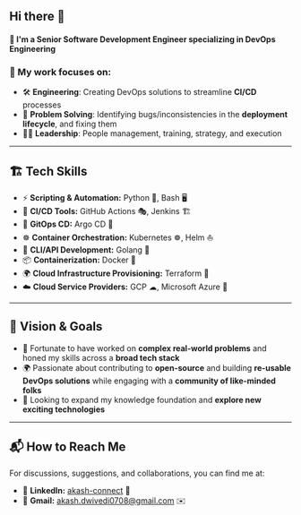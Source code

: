 ## Hi there 👋

#### 🚀 I'm a **Senior Software Development Engineer** specializing in **DevOps Engineering**

### 🔹 My work focuses on:
- 🛠️ **Engineering**: Creating DevOps solutions to streamline **CI/CD** processes
- 🧩 **Problem Solving**: Identifying bugs/inconsistencies in the **deployment lifecycle**, and fixing them
- 👨‍💼 **Leadership**: People management, training, strategy, and execution

---

## 🏗 **Tech Skills**

- ⚡ **Scripting & Automation:** Python 🐍, Bash 🖥️
- 🚀 **CI/CD Tools:** GitHub Actions 🎭, Jenkins 🏗️
- 🔄 **GitOps CD:** Argo CD 🎯
- ☸ **Container Orchestration:** Kubernetes ☸, Helm ⛵
- 🔗 **CLI/API Development:** Golang 🦫
- 📦 **Containerization:** Docker 🐳
- 🌍 **Cloud Infrastructure Provisioning:** Terraform 🌿
- ☁️ **Cloud Service Providers:** GCP ☁, Microsoft Azure 🔵

---

## 🎯 **Vision & Goals**
- 🚀 Fortunate to have worked on **complex real-world problems** and honed my skills across a **broad tech stack**
- 🌍 Passionate about contributing to **open-source** and building **re-usable DevOps solutions** while engaging with a **community of like-minded folks**
- 🔬 Looking to expand my knowledge foundation and **explore new exciting technologies**

---

## 📬 **How to Reach Me**
For discussions, suggestions, and collaborations, you can find me at:
- 💼 **LinkedIn:** [akash-connect](https://www.linkedin.com/in/akash-connect/) 🔗
- 📧 **Gmail:** akash.dwivedi0708@gmail.com ✉️

<!--
**cloud-sky-ops/cloud-sky-ops** is a ✨ _special_ ✨ repository because its `README.md` (this file) appears on your GitHub profile.

Here are some ideas to get you started:

- 🔭 I’m currently working on ...
- 🌱 I’m currently learning ...
- 👯 I’m looking to collaborate on ...
- 🤔 I’m looking for help with ...
- 💬 Ask me about ...
- 📫 How to reach me: ...
- 😄 Pronouns: ...
- ⚡ Fun fact: ...
-->
